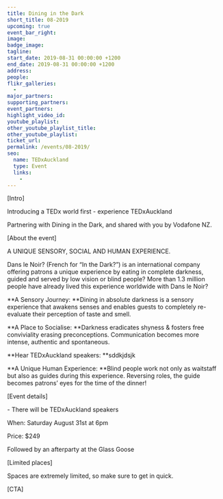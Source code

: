 ```yaml
---
title: Dining in the Dark
short_title: 08-2019
upcoming: true
event_bar_right:
image:
badge_image:
tagline:
start_date: 2019-08-31 00:00:00 +1200
end_date: 2019-08-31 00:00:00 +1200
address:
people:
flikr_galleries:
  -
major_partners:
supporting_partners:
event_partners:
highlight_video_id:
youtube_playlist:
other_youtube_playlist_title:
other_youtube_playlist:
ticket_url:
permalink: /events/08-2019/
seo:
  name: TEDxAuckland
  type: Event
  links:
    -
---
```


\[Intro\]

Introducing a TEDx world first - experience TEDxAuckland&nbsp;

Partnering with Dining in the Dark, and shared with you by Vodafone NZ.

\[About the event\]

A UNIQUE SENSORY, SOCIAL AND HUMAN EXPERIENCE.

Dans le Noir? (French for “In the Dark?”) is an international company offering patrons a unique experience by eating in complete darkness, guided and served by low vision or blind people? More than 1.3 million people have already lived this experience worldwide with Dans le Noir?

**A Sensory Journey:&nbsp;**Dining in absolute darkness is a sensory experience that awakens senses and enables guests to completely re-evaluate their perception of taste and smell.

**A Place to Socialise:&nbsp;**Darkness eradicates shyness & fosters free conviviality erasing preconceptions. Communication becomes more intense, authentic and spontaneous.

**Hear TEDxAuckland speakers:&nbsp;**sddkjdsjk

**A Unique Human Experience:&nbsp;**Blind people work not only as waitstaff but also as guides during this experience. Reversing roles, the guide becomes patrons’ eyes for the time of the dinner\!

\[Event details\]

\- There will be TEDxAuckland speakers

When: Saturday August 31st at 6pm

Price: $249

Followed by an afterparty at the Glass Goose

\[Limited places\]

Spaces are extremely limited, so make sure to get in quick.

\[CTA\]